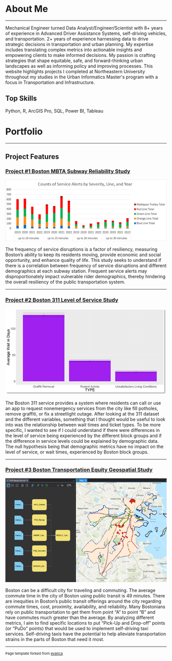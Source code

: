 # About Me

---

Mechanical Engineer turned Data Analyst/Engineer/Scientist with 8+ years of experience in Advanced Driver Assistance Systems, self-driving vehicles, and transportation. 2+ years of experience harnessing data to drive strategic decisions in transportation and urban planning. My expertise includes translating complex metrics into actionable insights and empowering clients to make informed decisions. My passion is crafting strategies that shape equitable, safe, and forward-thinking urban landscapes as well as informing policy and improving processes. This website highlights projects I completed at Northeastern University throughout my studies in the Urban Informatics Master's program with a focus in Transportation and Infrastructure.

## Top Skills

Python, R, ArcGIS Pro, SQL, Power BI, Tableau 

# Portfolio

---

## Project Features 

### [Project #1 Boston MBTA Subway Reliability Study](https://atibbetts.github.io/atibbetts/project1)

<img src="images/service_alerts.png?raw=true"/>

The frequency of service disruptions is a factor of resiliency, measuring Boston’s ability to keep its residents moving, provide economic and social opportunity, and enhance quality of life. This study seeks to understand if there is a correlation between frequency of service disruptions and different demographics at each subway station. Frequent service alerts may disproportionately impact vulnerable rider demographics, thereby hindering the overall resiliency of the public transportation system.

---

### [Project #2 Boston 311 Level of Service Study](https://atibbetts.github.io/atibbetts/project2)

<img src="images/wait_times.png?raw=true"/>

The Boston 311 service provides a system where residents can call or use an app to request nonemergency services from the city like fill potholes, remove graffiti, or fix a streetlight outage. After looking at the 311 dataset and the different variables, something that I thought would be useful to look into was the relationship between wait times and ticket types. To be more specific, I wanted to see if I could understand if there were differences in the level of service being experienced by the different block groups and if the difference in service levels could be explained by demographic data. The null hypothesis being that demographic metrics have no impact on the level of service, or wait times, experienced by Boston block groups.

---

### [Project #3 Boston Transportation Equity Geospatial Study](https://atibbetts.github.io/atibbetts/project3)

<img src="images/ssm_output.png?raw=true"/>

Boston can be a difficult city for traveling and commuting. The average commute time in the city of Boston using public transit is 49 minutes. There are inequities in Boston’s public transit offerings around the city regarding commute times, cost, proximity, availability, and reliability. Many Bostonians rely on public transportation to get them from point “A” to point “B” and have commutes much greater than the average. By analyzing different metrics, I aim to find specific locations to put “Pick-Up and Drop-off” points (or “PuDo” points) that would be used to implement self-driving taxi services. Self-driving taxis have the potential to help alleviate transportation strains in the parts of Boston that need it most. 

---
<p style="font-size:11px">Page template forked from <a href="https://github.com/evanca/quick-portfolio">evanca</a></p>
<!-- Remove above link if you don't want to attibute -->
